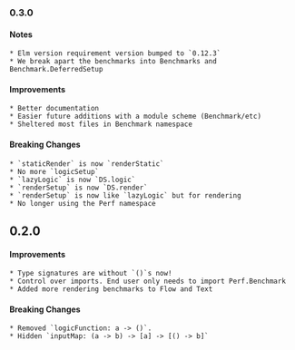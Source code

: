 ### 0.3.0

#### Notes
    * Elm version requirement version bumped to `0.12.3`
    * We break apart the benchmarks into Benchmarks and Benchmark.DeferredSetup

#### Improvements
    * Better documentation
    * Easier future additions with a module scheme (Benchmark/etc)
    * Sheltered most files in Benchmark namespace

#### Breaking Changes
    * `staticRender` is now `renderStatic`
    * No more `logicSetup`
    * `lazyLogic` is now `DS.logic`
    * `renderSetup` is now `DS.render`
    * `renderSetup` is now like `lazyLogic` but for rendering
    * No longer using the Perf namespace



## 0.2.0

#### Improvements
    * Type signatures are without `()`s now!
    * Control over imports. End user only needs to import Perf.Benchmark 
    * Added more rendering benchmarks to Flow and Text

#### Breaking Changes
    * Removed `logicFunction: a -> ()`.
    * Hidden `inputMap: (a -> b) -> [a] -> [() -> b]`